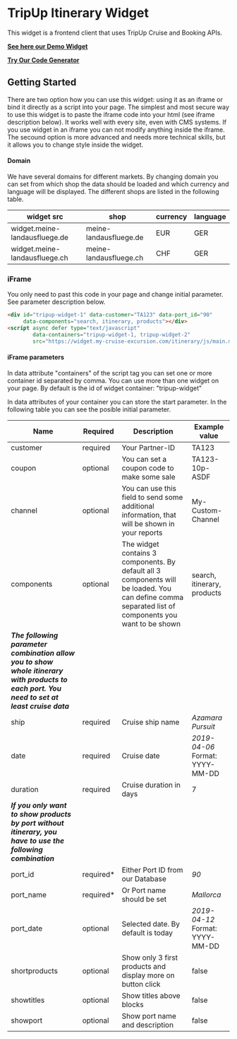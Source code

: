 # TripUp Itinerary Widget

This widget is a frontend client that uses TripUp Cruise and Booking APIs.

[**See here our Demo Widget** ](https://widget.meine-landausfluege.de/itinerary/iframe.html)

[**Try Our Code Generator**](https://widget.meine-landausfluege.de/widget-generator/index.html)

## Getting Started

There are two option how you can use this widget: using it as an iframe or bind it directly as a script into your page. 
The simplest and most secure way to use this widget is to paste the iframe code into your html (see iframe description below). It works well with every site, even with CMS systems. If you use widget in an iframe you can not modify anything inside the iframe. The secound option is more advanced and needs more technical skills, but it allows you to change style inside the widget.

#### Domain

We have several domains for different markets. By changing domain you can set from which shop the data should be loaded and which currency and language will be displayed.
The different shops are listed in the following table.

| widget src | shop | currency | language 
| --- | --- | --- | ---
| widget.meine-landausfluege.de | meine-landausfluege.de | EUR | GER
| widget.meine-landausfluege.ch | meine-landausfluege.ch | CHF | GER

### iFrame
You only need to past this code in your page and change initial parameter. See parameter description below.

```html
<div id="tripup-widget-1" data-customer="TA123" data-port_id="90"
     data-components="search, itinerary, products"></div>
<script async defer type="text/javascript" 
        data-containers="tripup-widget-1, tripup-widget-2" 
        src="https://widget.my-cruise-excursion.com/itinerary/js/main.min.js"></script>
```

#### iFrame parameters

In data attribute "containers" of the script tag you can set one or more container id separated by comma. You can use more than one widget on your page. By default is the id of widget container: "tripup-widget"

In data attributes of your container you can store the start parameter. In the following table you can see the posible initial parameter.

| Name | Required | Description | Example value
| --- | --- | --- | ---
| customer | required | Your Partner-ID | TA123
| coupon | optional | You can set a coupon code to make some sale | TA123-10p-ASDF
| channel | optional | You can use this field to send some additional information, that will be shown in your reports | My-Custom-Channel
| components | optional | The widget contains 3 components. By default all 3 components will be loaded. You can define comma separated list of components you want to be shown  | search, itinerary, products
| ***The following parameter combination allow you to show whole itinerary with products to each port. You need to set at least cruise data***
| ship | required | Cruise ship name | *Azamara Pursuit*
| date | required | Cruise date | *2019-04-06* Format: YYYY-MM-DD
| duration | required | Cruise duration in days | 7
| ***If you only want to show products by port without itinerary, you have to use the following combination***
| port_id | required* | Either Port ID from our Database | *90*
| port_name | required* | Or Port name should be set | *Mallorca*
| port_date | optional | Selected date. By default is today  | *2019-04-12* Format: YYYY-MM-DD
| shortproducts | optional | Show only 3 first products and display more on button click  | false
| showtitles | optional | Show titles above blocks  | false
| showport | optional | Show port name and description | false

